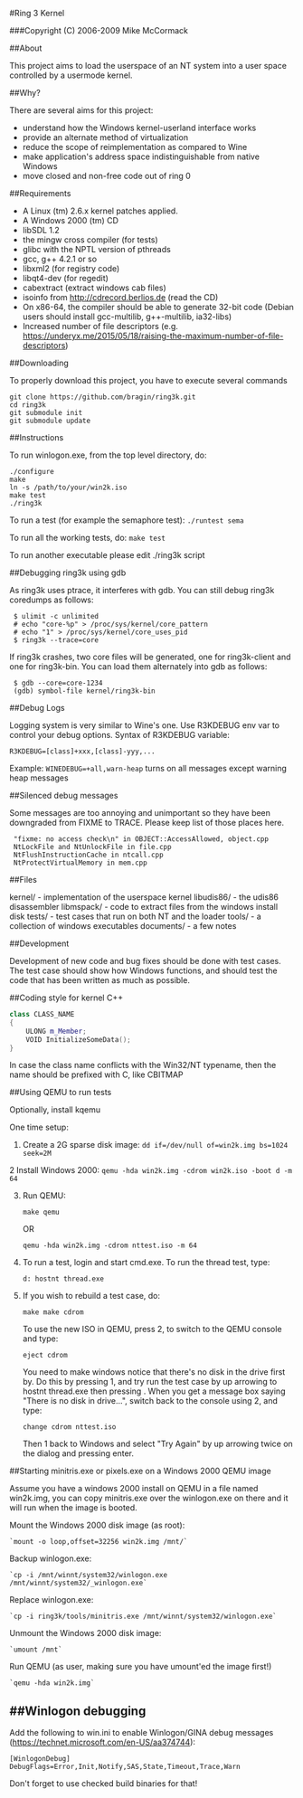
#Ring 3 Kernel

###Copyright (C) 2006-2009 Mike McCormack

##About

This project aims to load the userspace of an NT system
into a user space controlled by a usermode kernel.

##Why?

There are several aims for this project:

* understand how the Windows kernel-userland interface works
* provide an alternate method of virtualization
* reduce the scope of reimplementation as compared to Wine
* make application's address space indistinguishable from native Windows
* move closed and non-free code out of ring 0

##Requirements

* A Linux (tm) 2.6.x kernel patches applied.
* A Windows 2000 (tm) CD
* libSDL 1.2
* the mingw cross compiler (for tests)
* glibc with the NPTL version of pthreads
* gcc, g++ 4.2.1 or so
* libxml2 (for registry code)
* libqt4-dev (for regedit)
* cabextract (extract windows cab files)
* isoinfo from http://cdrecord.berlios.de (read the CD)
* On x86-64, the compiler should be able to generate 32-bit code
  (Debian users should install gcc-multilib, g++-multilib, ia32-libs)
* Increased number of file descriptors (e.g. https://underyx.me/2015/05/18/raising-the-maximum-number-of-file-descriptors)

##Downloading

To properly download this project, you have to execute several commands
```
git clone https://github.com/bragin/ring3k.git
cd ring3k
git submodule init
git submodule update
```


##Instructions

To run winlogon.exe, from the top level directory, do:
```
./configure
make
ln -s /path/to/your/win2k.iso
make test
./ring3k
```
To run a test (for example the semaphore test):
`./runtest sema`

To run all the working tests, do:
`make test`

To run another executable please edit ./ring3k script

##Debugging ring3k using gdb

As ring3k uses ptrace, it interferes with gdb.  You can still debug 
ring3k coredumps as follows:
```
 $ ulimit -c unlimited
 # echo "core-%p" > /proc/sys/kernel/core_pattern 
 # echo "1" > /proc/sys/kernel/core_uses_pid 
 $ ring3k --trace=core
```
If ring3k crashes, two core files will be generated, one for ring3k-client
and one for ring3k-bin.  You can load them alternately into gdb as follows:
```
 $ gdb --core=core-1234
 (gdb) symbol-file kernel/ring3k-bin
```

##Debug Logs

Logging system is very similar to Wine's one. Use R3KDEBUG env var to control
your debug options.
Syntax of R3KDEBUG variable:

`R3KDEBUG=[class]+xxx,[class]-yyy,...`

Example: `WINEDEBUG=+all,warn-heap`
turns on all messages except warning heap messages

##Silenced debug messages

Some messages are too annoying and unimportant so they have been downgraded
from FIXME to TRACE. Please keep list of those places here.
```
 "fixme: no access check\n" in OBJECT::AccessAllowed, object.cpp
 NtLockFile and NtUnlockFile in file.cpp
 NtFlushInstructionCache in ntcall.cpp
 NtProtectVirtualMemory in mem.cpp
```

##Files

kernel/     - implementation of the userspace kernel
libudis86/  - the udis86 disassembler
libmspack/  - code to extract files from the windows install disk
tests/      - test cases that run on both NT and the loader
tools/      - a collection of windows executables
documents/  - a few notes

##Development

Development of new code and bug fixes should be done with test cases.
The test case should show how Windows functions, and should test the code
that has been written as much as possible.

##Coding style for kernel C++

```c++
class CLASS_NAME
{
	ULONG m_Member;
	VOID InitializeSomeData();
}
```

In case the class name conflicts with the Win32/NT typename, then the name should be prefixed with C, like CBITMAP


##Using QEMU to run tests

Optionally, install kqemu

One time setup:

1. Create a 2G sparse disk image:
    `dd if=/dev/null of=win2k.img bs=1024 seek=2M`

2  Install Windows 2000:
    `qemu -hda win2k.img -cdrom win2k.iso -boot d -m 64`

3. Run QEMU:

	`make qemu`

   OR

	`qemu -hda win2k.img -cdrom nttest.iso -m 64`

4. To run a test, login and start cmd.exe.  To run the thread test, type:

	`d:
	hostnt thread.exe`

5. If you wish to rebuild a test case, do:

	`make
	make cdrom`

   To use the new ISO in QEMU, press <ALT><CTRL>2, to switch to the QEMU
   console and type:

	`eject cdrom`

   You need to make windows notice that there's no disk in the drive first by.
   Do this by pressing <ALT><CTRL>1, and try run the test case by up arrowing
   to hostnt thread.exe then pressing <ENTER>.  When you get a message box
   saying "There is no disk in drive...", switch back to the console using
   <ALT><CTRL>2, and type:

	`change cdrom nttest.iso`

   Then <ALT><CTRL>1 back to Windows and select "Try Again"
   by up arrowing twice on the dialog and pressing enter.


##Starting minitris.exe or pixels.exe on a Windows 2000 QEMU image


Assume you have a windows 2000 install on QEMU in a file named win2k.img,
you can copy minitris.exe over the winlogon.exe on there and it will run
when the image is booted.

Mount the Windows 2000 disk image (as root):

    `mount -o loop,offset=32256 win2k.img /mnt/`

Backup winlogon.exe:

    `cp -i /mnt/winnt/system32/winlogon.exe /mnt/winnt/system32/_winlogon.exe`

Replace winlogon.exe:

    `cp -i ring3k/tools/minitris.exe /mnt/winnt/system32/winlogon.exe`

Unmount the Windows 2000 disk image:

    `umount /mnt`

Run QEMU (as user, making sure you have umount'ed the image first!)

    `qemu -hda win2k.img`


##Winlogon debugging
----------------------------------------------------------------

Add the following to win.ini to enable Winlogon/GINA debug messages (https://technet.microsoft.com/en-US/aa374744):

`[WinlogonDebug]
DebugFlags=Error,Init,Notify,SAS,State,Timeout,Trace,Warn`

Don't forget to use checked build binaries for that!

